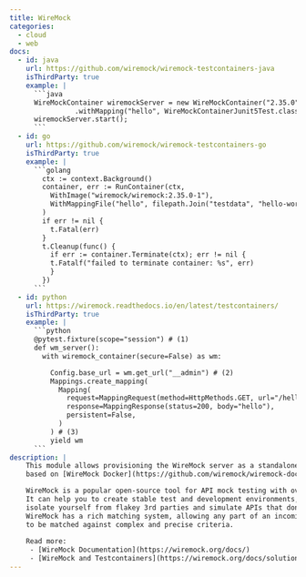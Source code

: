 ```yaml
---
title: WireMock
categories:
  - cloud
  - web
docs:
  - id: java
    url: https://github.com/wiremock/wiremock-testcontainers-java
    isThirdParty: true
    example: |
      ```java
      WireMockContainer wiremockServer = new WireMockContainer("2.35.0")
                .withMapping("hello", WireMockContainerJunit5Test.class, "hello-world.json");
      wiremockServer.start();                
      ```
  - id: go
    url: https://github.com/wiremock/wiremock-testcontainers-go
    isThirdParty: true
    example: |
      ```golang
        ctx := context.Background()
        container, err := RunContainer(ctx,
          WithImage("wiremock/wiremock:2.35.0-1"),
          WithMappingFile("hello", filepath.Join("testdata", "hello-world.json")),
        )
        if err != nil {
          t.Fatal(err)
        }
        t.Cleanup(func() {
          if err := container.Terminate(ctx); err != nil {
          t.Fatalf("failed to terminate container: %s", err)
          }
        })
      ```
  - id: python
    url: https://wiremock.readthedocs.io/en/latest/testcontainers/
    isThirdParty: true
    example: |
      ```python
      @pytest.fixture(scope="session") # (1)
      def wm_server():
        with wiremock_container(secure=False) as wm:

          Config.base_url = wm.get_url("__admin") # (2)
          Mappings.create_mapping(
            Mapping(
              request=MappingRequest(method=HttpMethods.GET, url="/hello"),
              response=MappingResponse(status=200, body="hello"),
              persistent=False,
            )
          ) # (3)
          yield wm
      ```
description: |
    This module allows provisioning the WireMock server as a standalone container within your tests,
    based on [WireMock Docker](https://github.com/wiremock/wiremock-docker).

    WireMock is a popular open-source tool for API mock testing with over 5 million downloads per month.
    It can help you to create stable test and development environments,
    isolate yourself from flakey 3rd parties and simulate APIs that don’t exist yet.
    WireMock has a rich matching system, allowing any part of an incoming request
    to be matched against complex and precise criteria.
    
    Read more: 
     - [WireMock Documentation](https://wiremock.org/docs/)
     - [WireMock and Testcontainers](https://wiremock.org/docs/solutions/testcontainers/)
---
```

